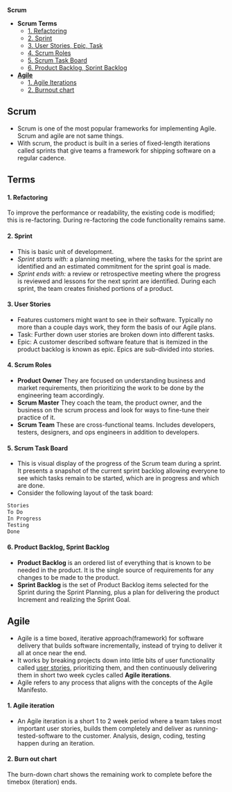 **Scrum**
- **Scrum Terms**
  - [1. Refactoring](#rf)
  - [2. Sprint]( #sp)
  - [3. User Stories, Epic, Task](#us)
  - [4. Scrum Roles](#sr)
  - [5. Scrum Task Board](#st)
  - [6. Product Backlog, Sprint Backlog](#ps)
- **[Agile](#ag)**
  - [1. Agile Iterations](#ai)
  - [2. Burnout chart](#bc)

## Scrum
- Scrum is one of the most popular frameworks for implementing Agile. Scrum and agile are not same things.
- With scrum, the product is built in a series of fixed-length iterations called sprints that give teams a framework for shipping software on a regular cadence.

## Terms

<a name=rf></a>
#### 1. Refactoring
To improve the performance or readability, the existing code is modified; this is re-factoring. During re-factoring the code functionality remains same.

<a name=sp></a>
#### 2. Sprint
- This is basic unit of development.
- _Sprint starts with:_ a planning meeting, where the tasks for the sprint are identified and an estimated commitment for the sprint goal is made.
- _Sprint ends with:_ a review or retrospective meeting where the progress is reviewed and lessons for the next sprint are identified. During each sprint, the team creates finished portions of a product.

<a name=us></a>
#### 3. User Stories
- Features customers might want to see in their software. Typically no more than a couple days work, they form the basis of our Agile plans.
- Task: Further down user stories are broken down into different tasks.
- Epic: A customer described software feature that is itemized in the product backlog is known as epic. Epics are sub-divided into stories.

<a name=sr></a>
#### 4. Scrum Roles
- **Product Owner** They are focused on understanding business and market requirements, then prioritizing the work to be done by the engineering team accordingly.
- **Scrum Master** They coach the team, the product owner, and the business on the scrum process and look for ways to fine-tune their practice of it.
- **Scrum Team** These are cross-functional teams. Includes developers, testers, designers, and ops engineers in addition to developers.

<a name=st></a>
#### 5. Scrum Task Board
- This is visual display of the progress of the Scrum team during a sprint. It presents a snapshot of the current sprint backlog allowing everyone to see which tasks remain to be started, which are in progress and which are done.
- Consider the following layout of the task board:
```c
Stories
To Do
In Progress
Testing
Done
```

<a name=ps></a>
#### 6. Product Backlog, Sprint Backlog
- **Product Backlog** is an ordered list of everything that is known to be needed in the product. It is the single source of requirements for any changes to be made to the product.
- **Sprint Backlog** is the set of Product Backlog items selected for the Sprint during the Sprint Planning, plus a plan for delivering the product Increment and realizing the Sprint Goal.

<a name=ag></a>
## Agile
- Agile is a time boxed, iterative approach(framework) for software delivery that builds software incrementally, instead of trying to deliver it all at once near the end.
- It works by breaking projects down into little bits of user functionality called [user stories](#us), prioritizing them, and then continuously delivering them in short two week cycles called **Agile iterations**.
- Agile refers to any process that aligns with the concepts of the Agile Manifesto.

<a name=ai></a>
#### 1. Agile iteration
- An Agile iteration is a short 1 to 2 week period where a team takes most important user stories, builds them completely and deliver as running-tested-software to the customer. Analysis, design, coding, testing happen during an iteration.

<a name=bc></a>
#### 2. Burn out chart
The burn-down chart shows the remaining work to complete before the timebox (iteration) ends.
